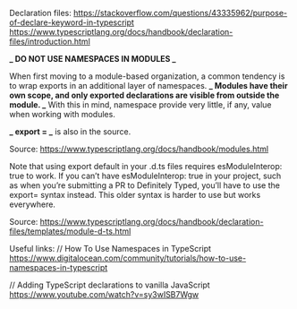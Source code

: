 Declaration files:
https://stackoverflow.com/questions/43335962/purpose-of-declare-keyword-in-typescript
https://www.typescriptlang.org/docs/handbook/declaration-files/introduction.html

**_ DO NOT USE NAMESPACES IN MODULES _**

When first moving to a module-based organization, a common tendency is to wrap exports in an additional layer of namespaces. **_ Modules have their own scope, and only exported declarations are visible from outside the module. _** With this in mind, namespace provide very little, if any, value when working with modules.

**_ export = _** is also in the source.

Source: https://www.typescriptlang.org/docs/handbook/modules.html

Note that using export default in your .d.ts files requires esModuleInterop: true to work. If you can’t have esModuleInterop: true in your project, such as when you’re submitting a PR to Definitely Typed, you’ll have to use the export= syntax instead. This older syntax is harder to use but works everywhere.

Source: https://www.typescriptlang.org/docs/handbook/declaration-files/templates/module-d-ts.html

Useful links:
// How To Use Namespaces in TypeScript
https://www.digitalocean.com/community/tutorials/how-to-use-namespaces-in-typescript

// Adding TypeScript declarations to vanilla JavaScript
https://www.youtube.com/watch?v=sy3wISB7Wgw
